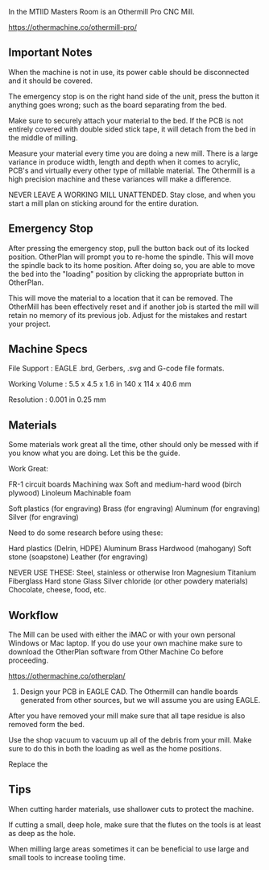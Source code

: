 In the MTIID Masters Room is an Othermill Pro CNC Mill.

https://othermachine.co/othermill-pro/

Important Notes
---------------
When the machine is not in use, its power cable should be disconnected and it 
should be covered.

The emergency stop is on the right hand side of the unit, press the button 
it anything goes wrong; such as the board separating from the bed.

Make sure to securely attach your material to the bed. If the PCB is not entirely
covered with double sided stick tape, it will detach from the bed in the 
middle of milling.

Measure your material every time you are doing a new mill. There is a large
variance in produce width, length and depth when it comes to acrylic, PCB's and
virtually every other type of millable material. The Othermill is a high
precision machine and these variances will make a difference.

NEVER LEAVE A WORKING MILL UNATTENDED. Stay close, and when you start a mill
plan on sticking around for the entire duration.

Emergency Stop
--------------
After pressing the emergency stop, pull the button back out of its locked 
position. OtherPlan will prompt you to re-home the spindle. This will move the 
spindle back to its home position. After doing so, you are able to move the bed
into the "loading" position by clicking the appropriate button in OtherPlan.

This will move the material to a location that it can be removed. The OtherMill
has been effectively reset and if another job is started the mill will 
retain no memory of its previous job. Adjust for the mistakes and restart your 
project. 

Machine Specs
-------------
File Support   : EAGLE .brd, Gerbers, .svg and G-code file formats.

Working Volume : 5.5 x 4.5 x 1.6  in
                 140 x 114 x 40.6 mm

Resolution     : 0.001 in
                 0.25  mm

Materials
---------
Some materials work great all the time, other should only be messed 
with if you know what you are doing. Let this be the guide.

Work Great:

FR-1 circuit boards
Machining wax
Soft and medium-hard wood (birch plywood)
Linoleum
Machinable foam

Soft plastics (for engraving)
Brass (for engraving)
Aluminum (for engraving)
Silver (for engraving)

Need to do some research before using these:

Hard plastics (Delrin, HDPE)
Aluminum
Brass
Hardwood (mahogany)
Soft stone (soapstone)
Leather (for engraving)

NEVER USE THESE:
Steel, stainless or otherwise
Iron
Magnesium
Titanium
Fiberglass
Hard stone
Glass
Silver chloride (or other powdery materials)
Chocolate, cheese, food, etc.


Workflow
--------
The Mill can be used with either the iMAC or with your own personal
Windows or Mac laptop. If you do use your own machine make sure to
download the OtherPlan software from Other Machine Co before proceeding.

https://othermachine.co/otherplan/

1. Design your PCB in EAGLE CAD. The Othermill can handle 
    boards generated from other sources, but we will assume 
    you are using EAGLE.

After you have removed your mill make sure that all tape residue is also
removed form the bed. 

Use the shop vacuum to vacuum up all of the debris from your mill. Make sure
to do this in both the loading as well as the home positions.

Replace the 

Tips
----
When cutting harder materials, use shallower cuts to protect the machine.

If cutting a small, deep hole, make sure that the flutes on 
the tools is at least as deep as the hole.

When milling large areas sometimes it can be beneficial to 
use large and small tools to increase tooling time.

